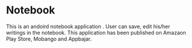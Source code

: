 # Notebook
This is an andoird notebook application . 
User can save, edit his/her writings in the notebook. 
This application has been published on Amazaon Play Store, Mobango and Appbajar.
